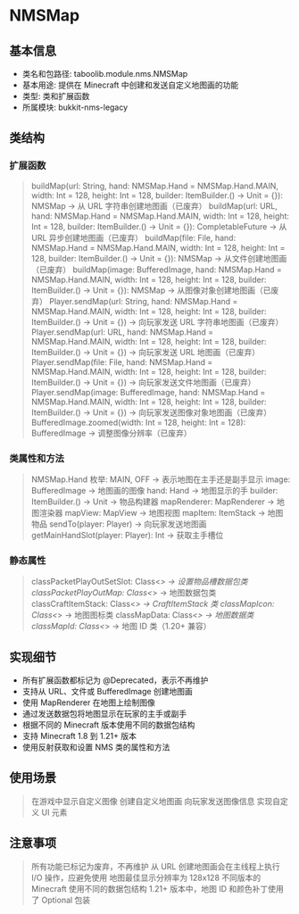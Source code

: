 # NMSMap

## 基本信息
- 类名和包路径: taboolib.module.nms.NMSMap
- 基本用途: 提供在 Minecraft 中创建和发送自定义地图画的功能
- 类型: 类和扩展函数
- 所属模块: bukkit-nms-legacy

## 类结构

### 扩展函数
> buildMap(url: String, hand: NMSMap.Hand = NMSMap.Hand.MAIN, width: Int = 128, height: Int = 128, builder: ItemBuilder.() -> Unit = {}): NMSMap -> 从 URL 字符串创建地图画（已废弃）
> buildMap(url: URL, hand: NMSMap.Hand = NMSMap.Hand.MAIN, width: Int = 128, height: Int = 128, builder: ItemBuilder.() -> Unit = {}): CompletableFuture<NMSMap> -> 从 URL 异步创建地图画（已废弃）
> buildMap(file: File, hand: NMSMap.Hand = NMSMap.Hand.MAIN, width: Int = 128, height: Int = 128, builder: ItemBuilder.() -> Unit = {}): NMSMap -> 从文件创建地图画（已废弃）
> buildMap(image: BufferedImage, hand: NMSMap.Hand = NMSMap.Hand.MAIN, width: Int = 128, height: Int = 128, builder: ItemBuilder.() -> Unit = {}): NMSMap -> 从图像对象创建地图画（已废弃）
> Player.sendMap(url: String, hand: NMSMap.Hand = NMSMap.Hand.MAIN, width: Int = 128, height: Int = 128, builder: ItemBuilder.() -> Unit = {}) -> 向玩家发送 URL 字符串地图画（已废弃）
> Player.sendMap(url: URL, hand: NMSMap.Hand = NMSMap.Hand.MAIN, width: Int = 128, height: Int = 128, builder: ItemBuilder.() -> Unit = {}) -> 向玩家发送 URL 地图画（已废弃）
> Player.sendMap(file: File, hand: NMSMap.Hand = NMSMap.Hand.MAIN, width: Int = 128, height: Int = 128, builder: ItemBuilder.() -> Unit = {}) -> 向玩家发送文件地图画（已废弃）
> Player.sendMap(image: BufferedImage, hand: NMSMap.Hand = NMSMap.Hand.MAIN, width: Int = 128, height: Int = 128, builder: ItemBuilder.() -> Unit = {}) -> 向玩家发送图像对象地图画（已废弃）
> BufferedImage.zoomed(width: Int = 128, height: Int = 128): BufferedImage -> 调整图像分辨率（已废弃）

### 类属性和方法
> NMSMap.Hand 枚举: MAIN, OFF -> 表示地图在主手还是副手显示
> image: BufferedImage -> 地图画的图像
> hand: Hand -> 地图显示的手
> builder: ItemBuilder.() -> Unit -> 物品构建器
> mapRenderer: MapRenderer -> 地图渲染器
> mapView: MapView -> 地图视图
> mapItem: ItemStack -> 地图物品
> sendTo(player: Player) -> 向玩家发送地图画
> getMainHandSlot(player: Player): Int -> 获取主手槽位

### 静态属性
> classPacketPlayOutSetSlot: Class<*> -> 设置物品槽数据包类
> classPacketPlayOutMap: Class<*> -> 地图数据包类
> classCraftItemStack: Class<*> -> CraftItemStack 类
> classMapIcon: Class<*> -> 地图图标类
> classMapData: Class<*> -> 地图数据类
> classMapId: Class<*> -> 地图 ID 类（1.20+ 兼容）

## 实现细节
- 所有扩展函数都标记为 @Deprecated，表示不再维护
- 支持从 URL、文件或 BufferedImage 创建地图画
- 使用 MapRenderer 在地图上绘制图像
- 通过发送数据包将地图显示在玩家的主手或副手
- 根据不同的 Minecraft 版本使用不同的数据包结构
- 支持 Minecraft 1.8 到 1.21+ 版本
- 使用反射获取和设置 NMS 类的属性和方法

## 使用场景
> 在游戏中显示自定义图像
> 创建自定义地图画
> 向玩家发送图像信息
> 实现自定义 UI 元素

## 注意事项
> 所有功能已标记为废弃，不再维护
> 从 URL 创建地图画会在主线程上执行 I/O 操作，应避免使用
> 地图最佳显示分辨率为 128x128
> 不同版本的 Minecraft 使用不同的数据包结构
> 1.21+ 版本中，地图 ID 和颜色补丁使用了 Optional 包装


